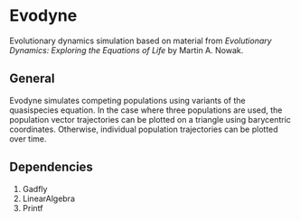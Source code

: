 Evodyne
=======

Evolutionary dynamics simulation based on material from *Evolutionary Dynamics:
Exploring the Equations of Life* by Martin A. Nowak.


General
-------

Evodyne simulates competing populations using variants of the quasispecies equation.  In the case where three populations are used, the population vector trajectories can be plotted on a triangle using barycentric coordinates.  Otherwise, individual population trajectories can be plotted over time.


Dependencies
------------

1. Gadfly
2. LinearAlgebra
3. Printf
